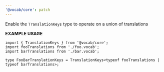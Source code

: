 ```yaml
---
'@vocab/core': patch
---
```


Enable the `TranslationKeys` type to operate on a union of translations

**EXAMPLE USAGE**

```tsx
import { TranslationKeys } from '@vocab/core';
import fooTranslations from './foo.vocab';
import barTranslations from './bar.vocab';

type FooBarTranslationKeys = TranslationKeys<typeof fooTranslations | typeof barTranslations>;
```

